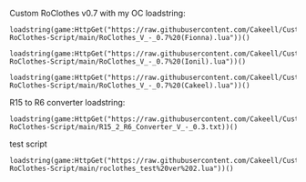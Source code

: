 
Custom RoClothes v0.7 with my OC loadstring:
```
loadstring(game:HttpGet("https://raw.githubusercontent.com/Cakeell/Custom-RoClothes-Script/main/RoClothes_V_-_0.7%20(Fionna).lua"))()
```
```
loadstring(game:HttpGet("https://raw.githubusercontent.com/Cakeell/Custom-RoClothes-Script/main/RoClothes_V_-_0.7%20(Ionil).lua"))()
```
```
loadstring(game:HttpGet("https://raw.githubusercontent.com/Cakeell/Custom-RoClothes-Script/main/RoClothes_V_-_0.7%20(Cakeel).lua"))()
```


R15 to R6 converter loadstring:
```
loadstring(game:HttpGet("https://raw.githubusercontent.com/Cakeell/Custom-RoClothes-Script/main/R15_2_R6_Converter_V_-_0.3.txt))()
```


test script
```
loadstring(game:HttpGet("https://raw.githubusercontent.com/Cakeell/Custom-RoClothes-Script/main/roclothes_test%20ver%202.lua"))()
```
